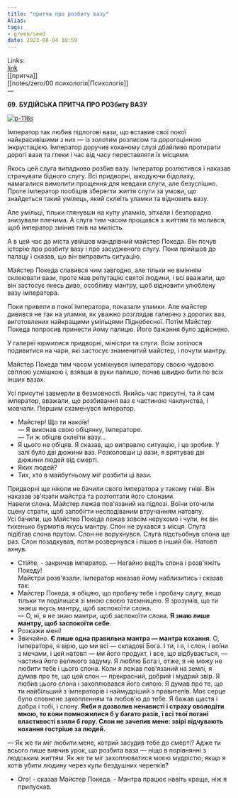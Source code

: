 ```yaml
---
title: "притча про розбиту вазу"
Alias: 
tags:
- green/seed
date: 2023-08-04 10:59
---
```

Links:  
[link](https://fifthway.wordpress.com/%D0%BB%D1%8E%D0%B1%D0%B8%D0%BC%D1%8B%D0%B5-%D0%BF%D1%80%D0%B8%D1%82%D1%87%D0%B8/)  
[[притча]]  
[[notes/zero/00 психологія|Психологія]]  
— 

**69.** **БУДІЙСЬКА ПРИТЧА ПРО РОЗбиту ВАЗУ**

[![](https://fifthway.files.wordpress.com/2010/08/p-116s.jpg?w=500 "p-116s")](https://fifthway.files.wordpress.com/2010/08/p-116s.jpg)

Імператор так любив підлогові вази, що вставив свої покої найкрасивішими з них — із золотим розписом та дорогоцінною інкрустацією. Імператор доручив коханому слузі дбайливо протирати дорогі вази та глеки і час від часу переставляти їх місцями.

Якось цей слуга випадково розбив вазу. Імператор розлютився і наказав страчувати бідного слугу. Всі придворні, шкодуючи бідолаху, намагалися вимолити прощення для невдахи слуги, але безуспішно. Проте імператор пообіцяв зберегти життя слуги за умови, що знайдеться такий умілець, який склеїть уламки та відновить вазу.

Але умільці, тільки глянувши на купу уламків, зітхали і безпорадно знизували плечима. А слуга тим часом прощався з життям та молився, щоб імператор змінив гнів на милість.

А в цей час до міста увійшов мандрівний майстер Покеда. Він почув історію про розбиту вазу і про засудженого слугу. Поки прийшов до палацу і сказав, що він виправить ситуацію.

Майстер Покеда славився чим завгодно, але тільки не вмінням склеювати вази, проте мав репутацію святої людини, і всі вважали, що він застосує якесь диво, особливу мантру, щоб відновити улюблену вазу імператора.

Поки привели в покої імператора, показали уламки. Але майстер дивився не так на уламки, як уважно розглядав галерею з дорогих ваз, виготовлених найкращими умільцями Піднебесної. Потім Майстер Покеда попросив принести йому палицю. Його бажання було здійснено.

У галереї юрмилися придворні, міністри та слуги. Всім хотілося подивитися на чари, які застосує знаменитий майстер, і почути мантру.

Майстер Покеда тим часом усміхнувся імператору своєю чудовою світлою усмішкою і, взявши в руки палицю, почав швидко бити по всіх інших вазах.

Усі присутні завмерли в безмовності. Якийсь час присутні, та й сам імператор, вважали, що розбивання ваз є частиною чаклунства, і мовчали. Першим схаменувся імператор.
- Майстер! Що ти накоїв!  
— Я виконав свою обіцянку, імператоре.  
— Ти ж обіцяв склеїти вазу…
- Я цього не обіцяв. Я сказав, що виправлю ситуацію, і це зробив. У залі було дві дюжини ваз. Розколовши ці вази, я врятував дві дюжини людей від смерті.
- Яких людей?
- Тих, хто в майбутньому міг розбити ці вази.

Придворні ще ніколи не бачили свого імператора у такому гніві. Він наказав зв'язати майстра та розтоптати його слонами.  
Навели слона. Майстер лежав пов'язаний на підлозі. Воїни оточили сцену страти, щоб запобігти несподіваним втручанням натовпу.  
Усі бачили, що Майстер Покеда лежав зовсім нерухомо і чули, як він тихенько бурмотів якусь мантру. Слон не рухався з місця. Слуга підібгав слона прутом. Слон не ворухнувся. Слуга підстьобнув слона ще раз. Слон позадкував, потім розвернувся і пішов в інший бік. Натовп ахнув.
- Стійте, - закричав імператор. — Негайно ведіть слона і розв'яжіть Покеду!  
Майстри розв'язали. Імператор наказав йому наблизитись і сказав так:
- Майстер Покеда, я обіцяю, що пробачу тебе і пробачу слугу, якщо тільки ти поділишся зі мною своєю таємницею. Я зрозумів, що ти знаєш якусь мантру, щоб заспокоїти слона.  
— О, ні, я не знаю мантри, щоб заспокоїти слона. **Я знаю лише мантру, щоб заспокоїти себе**.
- Розкажи мені!
- Звичайно. **Є лише одна правильна мантра — мантра кохання**. О, імператоре, я вірю, що ми всі — складові Бога. І ти, і я, і слон, і воїни з мечами, і цей натовп — ми його продукт, і все, що відбувається, — частина його великого задуму. Я люблю Бога і, отже, я не можу не любити тебе і цього слона. Коли я лежав пов'язаний на землі, я думав про те, що цей слон — прекрасний, добрий і мудрий звір. Я любив цього слона і захоплювався його силою. Я думав про те, що ти найбільший з імператорів і наймудріший з правителів. Моє серце було сповнене захопленням та любов'ю до тебе. Я бажав щастя і добра і тобі, і слону. **Якби я дозволив ненависті і страху оволодіти мною, то вони помножилися б у багато разів, і всі твої погані властивості взяли б гору. Слон не зачепив мене: звірі відчувають кохання гостріше за людей.**



— Як же ти міг любити мене, котрий засудив тебе до смерті? Адже ти всього лише вивчив урок, що розбита ваза — ніщо в порівнянні з людським життям. Як же ти міг захоплюватися моєю мудрістю, якщо я хотів убити людину через купи бездушних черепків?
- Ого! - сказав Майстер Покеда. - Мантра працює навіть краще, ніж я припускав.